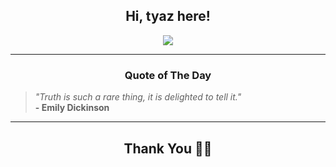 <h2 align="center"> Hi, tyaz here!</h2>

<p align="center">
<a href="https://github.com/tyazx" alt="github streak"><img src="https://dvst-streak.herokuapp.com/?user=tyazx&theme=tokyonight&fire=DD472C"></a>
</p>

<hr>
<h3 align="center">Quote of The Day</h3>
<p align="center">
<blockquote>
<i>"Truth is such a rare thing, it is delighted to tell it."</i>
<br>
<b>- Emily Dickinson</b>
</blockquote>
</p>


<hr>
<h2 align="center">Thank You 🙏🏼</h2>
